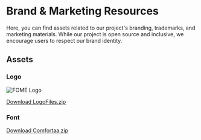 # Brand & Marketing Resources

Here, you can find assets related to our project's branding, trademarks, and marketing materials. While our project is open source and inclusive, we encourage users to respect our brand identity.

<!-- ## Trademark Usage Agreement -->

<!-- TODO -->

## Assets

### Logo

![FOME Logo](/assets/logo-small.jpg)

[Download LogoFiles.zip](pathname:///assets/LogoFiles.zip)

### Font

[Download Comfortaa.zip](pathname:///assets/Comfortaa.zip)
